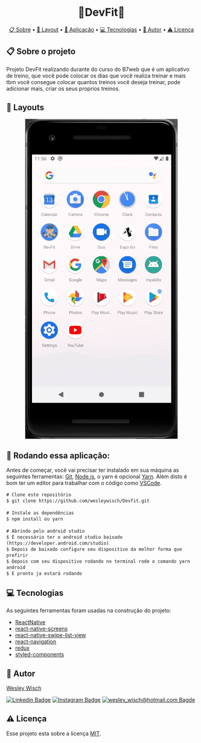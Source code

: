 <h1 align="center">📱DevFit📱</h1>

<p align="center">  <a href="#sobre">📋 Sobre</a> • <a href="#layout">🎨 Layout</a> • <a href="#aplicacao">🎲 Aplicação</a>  • <a href="#techs">💻 Tecnologias</a> • <a href="#autor">🦸 Autor</a> • <a href="#licenca">⚠️ Licença</a> </p>


  <h2 id="sobre"> 📋 Sobre o projeto</h2>

<p>
Projeto DevFit realizando durante do curso do B7web que é um aplicativo de treino, que você pode colocar os dias que você realiza treinar e mais tbm você consegue colocar quantos treinos você deseja treinar, pode adicionar mais, criar os seus proprios treinos.
</p>


<h2 id="layout"> 🎨  Layouts</h2>

<p align="center">
	<img src="./.github/DevFit.gif" alt="DevFit" />
</p>


<h2 id="aplicacao"> 🎲  Rodando essa aplicação:</h2>

Antes de começar, você vai precisar ter instalado em sua máquina as seguintes ferramentas: [Git](https://git-scm.com/), [Node.js](https://nodejs.org/en/), o yarn é opcional [Yarn](https://yarnpkg.com/). Além disto é bom ter um editor para trabalhar com o código como [VSCode](https://code.visualstudio.com/).

```
# Clone este repositório
$ git clone https://github.com/wesleywisch/Devfit.git

# Instale as dependências
$ npm install ou yarn

# Abrindo pelo android studio
$ É necessário ter o android studio baixado (https://developer.android.com/studio)
$ Depois de baixado configure seu dispositivo da melhor forma que prefirir
$ Depois com seu dispositivo rodando no terminal rode o comando yarn android
$ E pronto ja estará rodando
```

 <h2 id="techs"> 💻 Tecnologias</h2>
 As seguintes ferramentas foram usadas na construção do projeto:

- [ReactNative]()
- [react-native-screens]()
- [react-native-swipe-list-view]()
- [react-navigation]()
- [redux]()
- [styled-components]()


 <h2 id="autor"> 🦸 Autor</h2>

[Wesley Wisch](https://www.linkedin.com/in/wesley-wisch)

[![Linkedin Badge](https://img.shields.io/badge/-LinkedIn-blue?style=flat-square-border&logo=Linkedin&logoColor=white&link=https://www.linkedin.com/in/wesley-wisch/)](https://www.linkedin.com/in/wesley-wisch) [![Instagram Badge](https://img.shields.io/badge/-Instagram-CC0000?style=flat-square-border&logo=Instagram&logoColor=white&link=https://www.instagram.com/wesley_wisch/)](https://www.instagram.com/wesley_wisch/) [![wesley_wisch@hotmail.com Bagde](https://img.shields.io/badge/wesley_wisch-2e7eea?style=flat-square-border&logo=microsoft-outlook&logoColor=white)](mailto:wesley_wisch@hotmail.com)

<h2 id="licenca"> ⚠️  Licença</h2>

Esse projeto esta sobre a licença [MIT](https://github.com/wesleywisch/Devfit/blob/main/LICENSE).
